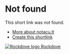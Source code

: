 # Not found

This short link was not found.

- [More about notacu.lt](Readme.md)
- [Create this shortlink](Readme.md#create-a-shortlink)


[![Rockdove logo](https://avatars0.githubusercontent.com/u/8012972?s=18&u=4445fca5751d1c3cdf95c7e62074c358e28530fc&v=4) Rockdove](https://rockdove.uk)
